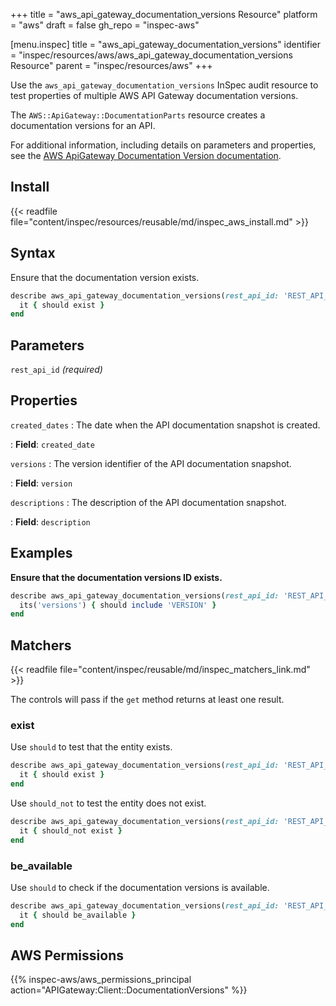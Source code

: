 +++
title = "aws_api_gateway_documentation_versions Resource"
platform = "aws"
draft = false
gh_repo = "inspec-aws"

[menu.inspec]
title = "aws_api_gateway_documentation_versions"
identifier = "inspec/resources/aws/aws_api_gateway_documentation_versions Resource"
parent = "inspec/resources/aws"
+++

Use the `aws_api_gateway_documentation_versions` InSpec audit resource to test properties of multiple AWS API Gateway documentation versions.

The `AWS::ApiGateway::DocumentationParts` resource creates a documentation versions for an API.

For additional information, including details on parameters and properties, see the [AWS ApiGateway Documentation Version documentation](https://docs.aws.amazon.com/AWSCloudFormation/latest/UserGuide/aws-resource-apigateway-documentationversion.html).

## Install

{{< readfile file="content/inspec/resources/reusable/md/inspec_aws_install.md" >}}

## Syntax

Ensure that the documentation version exists.

```ruby
describe aws_api_gateway_documentation_versions(rest_api_id: 'REST_API_ID') do
  it { should exist }
end
```

## Parameters

`rest_api_id` _(required)_

## Properties

`created_dates`
: The date when the API documentation snapshot is created.

: **Field**: `created_date`

`versions`
: The version identifier of the API documentation snapshot.

: **Field**: `version`

`descriptions`
: The description of the API documentation snapshot.

: **Field**: `description`

## Examples

**Ensure that the documentation versions ID exists.**

```ruby
describe aws_api_gateway_documentation_versions(rest_api_id: 'REST_API_ID') do
  its('versions') { should include 'VERSION' }
end
```

## Matchers

{{< readfile file="content/inspec/reusable/md/inspec_matchers_link.md" >}}

The controls will pass if the `get` method returns at least one result.

### exist

Use `should` to test that the entity exists.

```ruby
describe aws_api_gateway_documentation_versions(rest_api_id: 'REST_API_ID') do
  it { should exist }
end
```

Use `should_not` to test the entity does not exist.

```ruby
describe aws_api_gateway_documentation_versions(rest_api_id: 'REST_API_ID') do
  it { should_not exist }
end
```

### be_available

Use `should` to check if the documentation versions is available.

```ruby
describe aws_api_gateway_documentation_versions(rest_api_id: 'REST_API_ID') do
  it { should be_available }
end
```

## AWS Permissions

{{% inspec-aws/aws_permissions_principal action="APIGateway:Client::DocumentationVersions" %}}

